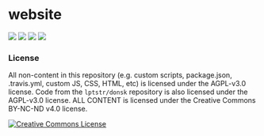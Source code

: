 # website 
![](https://img.shields.io/badge/my-website-blueviolet.svg) ![](https://img.shields.io/badge/who-cares-lightgrey.svg) ![](https://img.shields.io/badge/get%20back-to%20work-blue.svg) ![](https://img.shields.io/badge/-yay-red.svg)

### License
All non-content in this repository (e.g. custom scripts, package.json, .travis.yml, custom JS, CSS, HTML, etc) is licensed under the AGPL-v3.0 license. Code from the `lptstr/donsk` repository is also licensed under the AGPL-v3.0 license. ALL CONTENT is licensed under the Creative Commons BY-NC-ND v4.0 license.

<a rel="license" href="http://creativecommons.org/licenses/by-nc-nd/4.0/"><img alt="Creative Commons License" style="border-width:0" src="https://i.creativecommons.org/l/by-nc-nd/4.0/80x15.png" /></a>
